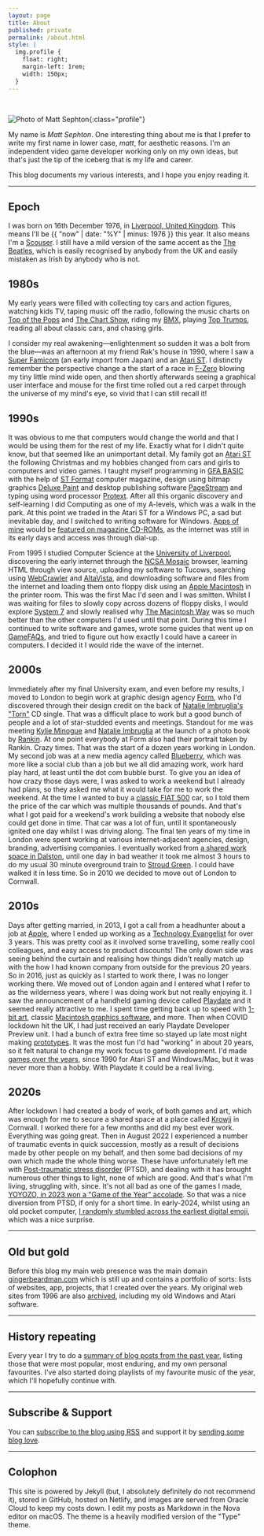 ```yaml
---
layout: page
title: About
published: private
permalink: /about.html
style: |
  img.profile {
    float: right;
    margin-left: 1rem;
    width: 150px;
  }
---
```


<br>

![Photo of Matt Sephton](https://www.gingerbeardman.com/matt-256.jpg "Matt Sephton"){:class="profile"}

My name is *Matt Sephton*. One interesting thing about me is that I prefer to write my first name in lower case, *matt*, for aesthetic reasons. I'm an independent video game developer working only on my own ideas, but that's just the tip of the iceberg that is my life and career.

This blog documents my various interests, and I hope you enjoy reading it.

----

## Epoch

I was born on 16th December 1976, in [Liverpool, United Kingdom](https://en.wikipedia.org/wiki/Liverpool). This means I'll be {{ "now" | date: "%Y" | minus: 1976 }} this year. It also means I'm a [Scouser](https://en.wikipedia.org/wiki/Scouse). I still have a mild version of the same accent as the [The Beatles](https://en.wikipedia.org/wiki/The_Beatles), which is easily recognised by anybody from the UK and easily mistaken as Irish by anybody who is not.

## 1980s

My early years were filled with collecting toy cars and action figures, watching kids TV, taping music off the radio, following the music charts on [Top of the Pops](https://en.wikipedia.org/wiki/Top_of_the_Pops) and [The Chart Show](https://en.wikipedia.org/wiki/The_Chart_Show), riding my [BMX](https://en.wikipedia.org/wiki/Puch#Puch_BMX), playing [Top Trumps](https://en.wikipedia.org/wiki/Top_Trumps), reading all about classic cars, and chasing girls.

I consider my real awakening—enlightenment so sudden it was a bolt from the blue—was an afternoon at my friend Rak's house in 1990, where I saw a [Super Famicom](https://en.wikipedia.org/wiki/Super_Famicom) (an early import from Japan) and an [Atari ST](https://en.wikipedia.org/wiki/Atari_ST). I distinctly remember the perspective change a the start of a race in [F-Zero](https://en.wikipedia.org/wiki/F-Zero_(video_game)) blowing my tiny little mind wide open, and then shortly afterwards seeing a graphical user interface and mouse for the first time rolled out a red carpet through the universe of my mind's eye, so vivid that I can still recall it!

## 1990s

It was obvious to me that computers would change the world and that I would be using them for the rest of my life. Exactly what for I didn't quite know, but that seemed like an unimportant detail. My family got an [Atari ST](https://en.wikipedia.org/wiki/Atari_ST) the following Christmas and my hobbies changed from cars and girls to computers and video games. I taught myself programming in [GFA BASIC](https://en.wikipedia.org/wiki/GFA_BASIC) with the help of [ST Format](https://en.wikipedia.org/wiki/ST_Format) computer magazine, design using bitmap graphics [Deluxe Paint](https://en.wikipedia.org/wiki/Deluxe_Paint#Atari_ST) and desktop publishing software [PageStream](https://en.wikipedia.org/wiki/PageStream) and typing using word processor [Protext](https://en.wikipedia.org/wiki/Protext_(Arnor)). After all this organic discovery and self-learning I did Computing as one of my A-levels, which was a walk in the park. At this point we traded in the Atari ST for a Windows PC, a sad but inevitable day, and I switched to writing software for Windows. [Apps of mine](https://www.gingerbeardman.com/archive/tektonix/) would be [featured on magazine CD-ROMs](https://www.gingerbeardman.com/archive/tektonix/featured.htm), as the internet was still in its early days and access was through dial-up.

From 1995 I studied Computer Science at the [University of Liverpool](https://www.csc.liv.ac.uk), discovering the early internet through the [NCSA Mosaic](https://en.wikipedia.org/wiki/NCSA_Mosaic) browser, learning HTML through view source, uploading my software to Tucows, searching using [WebCrawler](https://en.wikipedia.org/wiki/WebCrawler) and [AltaVista](https://en.wikipedia.org/wiki/AltaVista), and downloading software and files from the internet and loading them onto floppy disk using an [Apple Macintosh](https://en.wikipedia.org/wiki/Mac_(computer)) in the printer room. This was the first Mac I'd seen and I was smitten. Whilst I was waiting for files to slowly copy across dozens of floppy disks, I would explore [System 7](https://en.wikipedia.org/wiki/System_7) and slowly realised why [The Macintosh Way](https://en.wikipedia.org/wiki/The_Macintosh_Way) was so much better than the other computers I'd used until that point. During this time I continued to write software and games, wrote some guides that went up on [GameFAQs](https://www.gamefaqs.com), and tried to figure out how exactly I could have a career in computers. I decided it I would ride the wave of the internet.

## 2000s

Immediately after my final University exam, and even before my results, I moved to London to begin work at graphic design agency [Form](https://www.form.uk.com), who I'd discovered through their design credit on the back of [Natalie Imbruglia's "Torn"](https://en.wikipedia.org/wiki/Torn_(Natalie_Imbruglia)) CD single. That was a difficult place to work but a good bunch of people and a lot of star-studded events and meetings. Standout for me was meeting [Kylie Minogue](https://en.wikipedia.org/wiki/Kylie_Minogue) and [Natalie Imbruglia](https://en.wikipedia.org/wiki/Natalie_Imbruglia) at the launch of a photo book by [Rankin](https://en.wikipedia.org/wiki/Rankin). At one point everybody at Form also had their portrait taken by Rankin. Crazy times. That was the start of a dozen years working in London. My second job was at a new media agency called [Blueberry](https://www.campaignlive.co.uk/search/articles?KeyWords=blueberry.net), which was more like a social club than a job but we all did amazing work, work hard play hard, at least until the dot com bubble burst. To give you an idea of how crazy those days were, I was asked to work a weekend but I already had plans, so they asked me what it would take for me to work the weekend. At the time I wanted to buy a [classic FIAT 500](https://en.wikipedia.org/wiki/Fiat_500#500_L_or_Lusso_(1968—1972)) car, so I told them the price of the car which was multiple thousands of pounds. And that's what I got paid for a weekend's work building a website that nobody else could get done in time. That car was a lot of fun, until it spontaneously ignited one day whilst I was driving along. The final ten years of my time in London were spent working at various internet-adjacent agencies, design, branding, advertising companies. I eventually worked from [a shared work space in Dalston](https://hirespace.com/Spaces/London/191103/Dalston-Roofpark/FH3/Pop-Up), until one day in bad weather it took me almost 3 hours to do my usual 30 minute overground train to [Stroud Green](https://en.wikipedia.org/wiki/Stroud_Green). I could have walked it in less time. So in 2010 we decided to move out of London to Cornwall.

## 2010s

Days after getting married, in 2013, I got a call from a headhunter about a job at [Apple](https://www.apple.com/uk/), where I ended up working as a [Technology Evangelist](https://www.linkedin.com/in/mattsephton/) for over 3 years. This was pretty cool as it involved some travelling, some really cool colleagues, and easy access to product discounts! The only down side was seeing behind the curtain and realising how things didn't really match up with the how I had known company from outside for the previous 20 years. So in 2016, just as quickly as I started to work there, I was no longer working there. We moved out of London again and I entered what I refer to as the wilderness years, where I was doing work but not really enjoying it. I saw the announcement of a handheld gaming device called [Playdate](https://play.date) and it seemed really attractive to me. I spent time getting back up to speed with [1-bit art](/tag/1bit), classic [Macintosh graphics software](/tag/deneba), and more. Then when COVID lockdown hit the UK, I had just received an early Playdate Developer Preview unit. I had a bunch of extra free time so stayed up late most night making [prototypes](/tag/playdate). It was the most fun I'd had "working" in about 20 years, so it felt natural to change my work focus to game development. I'd made [games over the years](https://gingerbeardman.itch.io/wire-hang-redux), since 1990 for Atari ST and Windows/Mac, but it was never more than a hobby. With Playdate it could be a real living.

## 2020s

After lockdown I had created a body of work, of both games and art, which was enough for me to secure a shared space at a place called [Krowji](https://www.krowji.org.uk) in Cornwall. I worked there for a few months and did my best ever work. Everything was going great. Then in August 2022 I experienced a number of traumatic events in quick succession, mostly as a result of decisions made by other people on my behalf, and then some bad decisions of my own which made the whole thing worse. These have unfortunately left me with [Post-traumatic stress disorder](https://en.wikipedia.org/wiki/Post-traumatic_stress_disorder) (PTSD), and dealing with it has brought numerous other things to light, none of which are good. And that's what I'm living, struggling with, since. It's not all bad as one of the games I made, [YOYOZO, in 2023 won a "Game of the Year" accolade](/2023/11/21/yoyozo-how-i-made-a-playdate-game-in-39kb/). So that was a nice diversion from PTSD, if only for a short time. In early-2024, whilst using an old pocket computer, [I randomly stumbled across the earliest digital emoji](/2024/05/10/emoji-history-the-missing-years/), which was a nice surprise.

----

## Old but gold

Before this blog my main web presence was the main domain [gingerbeardman.com](https://www.gingerbeardman.com) which is still up and contains a portfolio of sorts: lists of websites, app, projects, that I created over the years. My original web sites from 1996 are also [archived](https://www.gingerbeardman.com/archive/), including my old Windows and Atari software.

----

## History repeating

Every year I try to do a [summary of blog posts from the past year](/tag/year), listing those that were most popular, most enduring, and my own personal favourites. I've also started doing playlists of my favourite music of the year, which I'll hopefully continue with.

----

## Subscribe & Support

You can [subscribe to the blog using RSS](/feed.xml) and support it by [sending some blog love](/support).

----

## Colophon

This site is powered by Jekyll (but, I absolutely definitely do not recommend it), stored in GitHub, hosted on Netlify, and images are served from Oracle Cloud to keep my costs down. I edit my posts as Markdown in the Nova editor on macOS. The theme is a heavily modified version of the "Type" theme.
